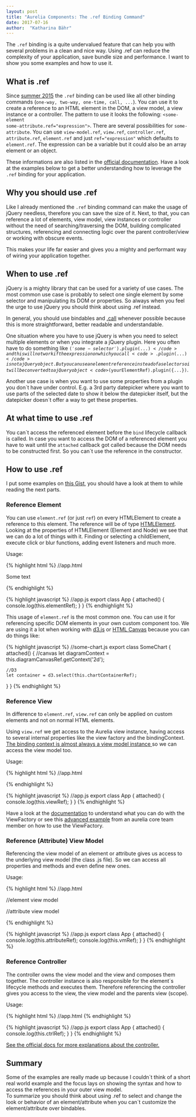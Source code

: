 ```yaml
---
layout: post
title: "Aurelia Components: The .ref Binding Command"
date: 2017-07-16
author:  "Katharina Bähr"
---
```



<span class="dropcap">T</span>he <code>.ref</code> binding is a quite undervalued feature that can help you with several problems in a clean and nice way. Using .ref can reduce the complexity of your application, save bundle size and performance. I want to show you some examples and how to use it.

<h2>What is .ref</h2>

Since <a href="http://blog.aurelia.io/2015/06/08/aurelia-early-june-release/" title="aurelia blog post about API changes">summer 2015</a> the <code>.ref</code> binding can be used like all other binding commands (<code>one-way, two-way, one-time, call, ...</code>). You can use it to create a reference to an HTML element in the DOM, a view model, a view instance or a controller.
The pattern to use it looks the following: <code>&lt;some-element some-attribute.ref="expression"&gt;</code>. There are several possibilities for <code>some-attribute</code>. You can use <code>view-model.ref</code>, <code>view.ref</code>, <code>controller.ref</code>, <code>attribute.ref</code>, <code>element.ref</code> and just <code>ref="expression"</code> which defaults to <code>element.ref</code>. The expression can be a variable but it could also be 
an array element or an object.


These informations are also listed in the <a href="http://aurelia.io/hub.html#/doc/article/aurelia/binding/latest/binding-basics/4" title="aurelia binding basics">official documentation</a>.
Have a look at the examples below to get a better understanding how to leverage the <code>.ref</code> binding for your application.

<h2>Why you should use .ref</h2>

Like I already mentioned the <code>.ref</code> binding command can make the usage of jQuery needless, therefore you can save the size of it.
Next, to that, you can reference a lot of elements, view model, view instances or controller without the need of searching/traversing the DOM, building complicated structures, referencing and connecting logic over the parent controller/view or working with obscure events.

This makes your life far easier and gives you a mighty and performant way of wiring your application together.

<h2>When to use .ref</h2>

jQuery is a mighty library that can be used for a variety of use cases. The most common use case is probably to select one single element by some selector and manipulating its DOM or properties. So always when you feel the urge to use jQuery you should think about using .ref instead. 

In general, you should use bindables and <a href="http://kabaehr.de/blog/Aurelia-components-function-binding-mit-.call/" title="link to my aurelia .call binding post">.call</a> whenever possible because this is more straightforward, better readable and understandable.

One situation where you have to use jQuery is when you need to select multiple elements or when you integrate a jQuery plugin. Here you often have to do something like <code>$('some-selector').plugin({...})</code> and this will not work if the expression on which you call <code>.plugin({...})</code> is not a jQuery object. But you can use an element reference instead of a selector so it will be converted to a jQuery object <code>$(yourElementRef).plugin({...})</code>.

Another use case is when you want to use some properties from a plugin you don´t have under control. E.g. a 3rd party datepicker where you want to use parts of the selected date to show it below the datepicker itself, but the datepicker doesn´t offer a way to get these properties.

<h2>At what time to use .ref</h2>
You can´t access the referenced element before the <code>bind</code> lifecycle callback is called. In case you want to access the DOM of a referenced element you have to wait until the <code>attached</code> callback got called because the DOM needs to be constructed first. So you can´t use the reference in the constructor.

<h2>How to use .ref</h2>

I put some examples on <a href="https://gist.run/?id=c022f7390f7d0efc5c81c0d79685c6d8" title="gitter gist with .ref examples"> this Gist</a>, you should have a look at them to while reading the next parts. 

<h3> Reference Element </h3>

You can use <code>element.ref</code> (or just <code>ref</code>) on every HTMLElement to create a reference to this element. The reference will be of type <a href="https://developer.mozilla.org/en/docs/Web/API/HTMLElement" title="HTMLElement API reference">HTMLElement</a>. Looking at the properties of HTMLElement (Element and Node) we see that we can do a lot of things with it. Finding or selecting a childElement, execute click or blur functions, adding event listeners and much more.

Usage:

{% highlight html %}
//app.html
<div ref="elementRef">
  <span> Some text </span>
</div>

{% endhighlight %} 

{% highlight javascript %}
//app.js
export class App {
  attached() {
    console.log(this.elementRef);
  }
}
{% endhighlight %}

This usage of <code>element.ref</code> is the most common one. You can use it for referencing specific DOM elements in your own custom component too. We are using it a lot when working with <a href="https://d3js.org/" title="d3 chart libary">d3.js</a> or <a href="https://www.w3schools.com/html/html5_canvas.asp" title="HTML Canvas on w3schools">HTML Canvas</a> because you can do things like:


{% highlight javascript %}
//some-chart.js
export class SomeChart {
  attached() {
    //canvas
    let diagramContext = this.diagramCanvasRef.getContext('2d');

    //D3
    let container = d3.select(this.chartContainerRef);
  }
}
{% endhighlight %}


<h3> Reference View </h3>

In difference to <code>element.ref</code>, <code>view.ref</code> can only be applied on custom elements and not on normal HTML elements. 

Using <code>view.ref</code> we get access to the Aurelia view instance, having access to several internal properties like the view factory and the bindingContext. <a href="http://aurelia.io/hub.html#/doc/article/aurelia/binding/latest/binding-how-it-works/3" title="aurelia binding in depth">The binding context is almost always a view model instance </a> so we can access the view model too.

Usage:

{% highlight html %}
//app.html
<custom-element view.ref="viewRef"></custom-element>

{% endhighlight %} 


{% highlight javascript %}
//app.js
export class App {
  attached() {
    console.log(this.viewRef);
  }
}
{% endhighlight %}

Have a look at the <a href="http://aurelia.io/hub.html#/doc/article/aurelia/binding/latest/binding-how-it-works/1" title="view factory documentation">documentation</a> to understand what you can do with the ViewFactory or see this <a href="https://gist.run/?id=762c00133d5d5be624f9" title="gitter gist with view factory example"> advanced example</a> from an aurelia core team member on how to use the ViewFactory.

<h3>Reference (Attribute) View Model</h3>

Referencing the view model of an element or attribute gives us access to the underlying view model (the class .js file). So we can access all properties and methods and even define new ones.

Usage:

{% highlight html %}
//app.html

//element view model
<custom-element view-model.ref="vmRef"></custom-element>

//attribute view model
<div custom-attribute="value: 42" custom-attribute.ref="attributeRef"></custom-element>

{% endhighlight %} 

{% highlight javascript %}
//app.js
export class App {
  attached() {
    console.log(this.attributeRef);
    console.log(this.vmRef);
  }
}
{% endhighlight %}


<h3> Reference Controller </h3>

The controller owns the view model and the view and composes them together. The controller instance is also responsible for the element´s lifecycle methods and executes them. Therefore referencing the controller gives you access to the view, the view model and the parents view (scope).




Usage:

{% highlight html %}
//app.html
<custom-element controller.ref="ctrlRef"></custom-element>
{% endhighlight %} 


{% highlight javascript %}
//app.js
export class App {
  attached() {
    console.log(this.ctrlRef);
  }
}
{% endhighlight %}

<a href="http://aurelia.io/hub.html#/doc/article/aurelia/binding/latest/binding-how-it-works/1">See the official docs for more explanations about the controller.</a>

<h2> Summary </h2>

Some of the examples are really made up because I couldn´t think of a short real world example and the focus lays on showing the syntax and how to access the references in your outer view model. <br>
To summarize you should think about using .ref to select and change the look or behavior of an element/attribute when you can´t customize the element/attribute over bindables.
